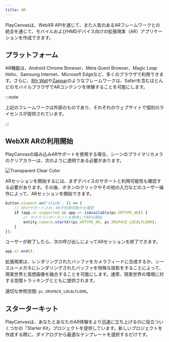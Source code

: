 ```yaml
---
title: AR
---
```


PlayCanvasは、WebXR APIを通じて、また人気のあるARフレームワークとの統合を通じて、モバイルおよびHMDデバイス向けの拡張現実（AR）アプリケーションを作成できます。

## プラットフォーム

AR機能は、Android Chrome Browser、Meta Quest Browser、Magic Leap Helio、Samsung Internet、Microsoft Edgeなど、多くのブラウザで利用できます。さらに、[8th Wall][3]や[Zappar][4]のようなフレームワークは、Safariを含むほとんどのモバイルブラウザでARコンテンツを体験することを可能にします。

:::note

上記のフレームワークは外部のものであり、それぞれのウェブサイトで個別のライセンスが提供されています。

:::

## WebXR ARの利用開始

PlayCanvasの組み込みARサポートを使用する場合、シーンのプライマリカメラのクリアカラーは、次のように透明である必要があります。

![Transparent Clear Color](/img/user-manual/xr/ar/transparent-clear-color.png)

ARセッションを開始するには、まずデバイスのサポートと利用可能性も確認する必要があります。その後、ボタンのクリックやその他の入力などのユーザー操作によって、ARセッションを開始できます。

```javascript
button.element.on('click', () => {
    // XRがサポートされ、ARが利用可能かを確認
    if (app.xr.supported && app.xr.isAvailable(pc.XRTYPE_AR)) {
        // カメラコンポーネントを使用してARを開始
        entity.camera.startXr(pc.XRTYPE_AR, pc.XRSPACE_LOCALFLOOR);
    }
});
```

ユーザーが終了したら、次の呼び出しによってARセッションを終了できます。

```javascript
app.xr.end();
```

拡張現実は、レンダリングされたバッファをカメラフィードに合成するか、シースルーメガネにレンダリングされたバッファを特殊な投影をすることによって、現実世界と仮想画像を融合することを可能にします。通常、現実世界の環境に対する空間トラッキングとともに提供されます。

適切な参照空間: `pc.XRSPACE_LOCALFLOOR`。

## スターターキット

PlayCanvasは、あなたとあなたのAR体験をより迅速に立ち上げるのに役立ついくつかの「Starter Kit」プロジェクトを提供しています。新しいプロジェクトを作成する際に、ダイアログから最適なテンプレートを選択するだけです。

[3]: /user-manual/xr/ar/8th-wall-integration/
[4]: /user-manual/xr/ar/zappar-integration/

